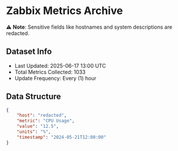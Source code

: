 # Zabbix Metrics Archive

⚠️ **Note**: Sensitive fields like hostnames and system descriptions are redacted.

## Dataset Info
- Last Updated: 2025-06-17 13:00 UTC
- Total Metrics Collected: 1033
- Update Frequency: Every (1) hour

## Data Structure
```json
{
    "host": "redacted",
    "metric": "CPU Usage",
    "value": "12.5",
    "units": "%",
    "timestamp": "2024-05-21T12:00:00"
}
```

